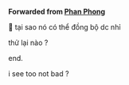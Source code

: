**Forwarded from [Phan Phong](https://t.me/PhanTanPhong)**

💋
tại sao nó có thể đồng bộ dc nhỉ

thử lại nào ? 

end. 

i see too not bad ?

